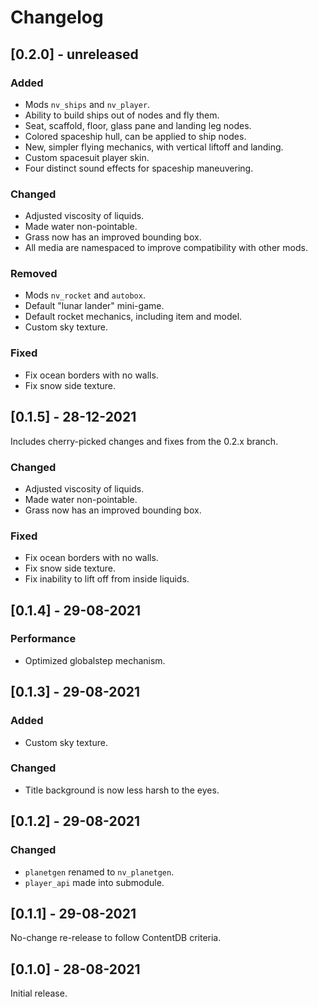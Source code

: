 # Changelog
## [0.2.0] - unreleased
### Added
 - Mods `nv_ships` and `nv_player`.
 - Ability to build ships out of nodes and fly them.
 - Seat, scaffold, floor, glass pane and landing leg nodes.
 - Colored spaceship hull, can be applied to ship nodes.
 - New, simpler flying mechanics, with vertical liftoff and landing.
 - Custom spacesuit player skin.
 - Four distinct sound effects for spaceship maneuvering.

### Changed
 - Adjusted viscosity of liquids.
 - Made water non-pointable.
 - Grass now has an improved bounding box.
 - All media are namespaced to improve compatibility with other mods.

### Removed
 - Mods `nv_rocket` and `autobox`.
 - Default "lunar lander" mini-game.
 - Default rocket mechanics, including item and model.
 - Custom sky texture.

### Fixed
 - Fix ocean borders with no walls.
 - Fix snow side texture.

## [0.1.5] - 28-12-2021
Includes cherry-picked changes and fixes from the 0.2.x branch.

### Changed
 - Adjusted viscosity of liquids.
 - Made water non-pointable.
 - Grass now has an improved bounding box.

### Fixed
 - Fix ocean borders with no walls.
 - Fix snow side texture.
 - Fix inability to lift off from inside liquids.

## [0.1.4] - 29-08-2021
### Performance
 - Optimized globalstep mechanism.

## [0.1.3] - 29-08-2021
### Added
 - Custom sky texture.

### Changed
 - Title background is now less harsh to the eyes.

## [0.1.2] - 29-08-2021
### Changed
 - `planetgen` renamed to `nv_planetgen`.
 - `player_api` made into submodule.

## [0.1.1] - 29-08-2021
No-change re-release to follow ContentDB criteria.

## [0.1.0] - 28-08-2021
Initial release.
